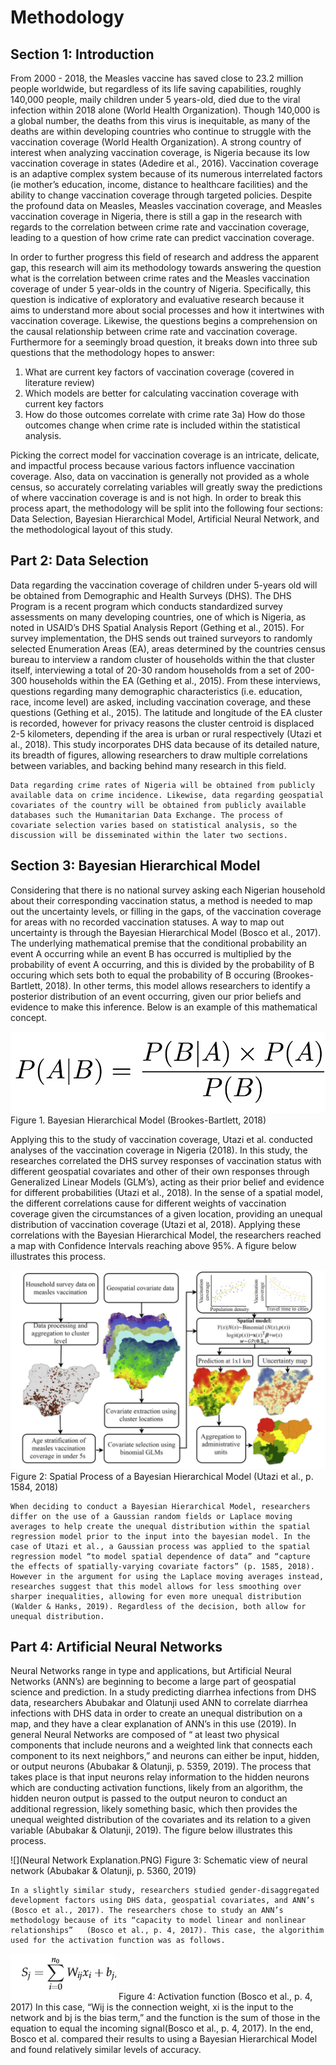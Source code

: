 # Methodology 

## Section 1: Introduction
	
From 2000 - 2018, the Measles vaccine has saved close to 23.2 million people worldwide, but regardless of its life saving capabilities, roughly 140,000 people, maily children under 5 years-old, died due to the viral infection within 2018 alone (World Health Organization). Though 140,000 is a global number, the deaths from this virus is inequitable, as many of the deaths are within developing countries who continue to struggle with the vaccination coverage (World Health Organization).  A strong country of interest when analyzing vaccination coverage, is Nigeria because its low vaccination coverage in states (Adedire et al., 2016). Vaccination coverage is an adaptive complex system because of its numerous interrelated factors  (ie mother’s education, income, distance to healthcare facilities) and the ability to change vaccination coverage through targeted policies. Despite the profound data on Measles, Measles vaccination coverage, and Measles vaccination coverage in Nigeria, there is still a gap in the research with regards to the correlation between crime rate and vaccination coverage, leading to a question of how crime rate can predict vaccination coverage.
	
In order to further progress this field of research and address the apparent gap, this research will aim its methodology towards answering the question what is the correlation between crime rates and the Measles vaccination coverage of under 5 year-olds in the country of Nigeria. Specifically, this question is indicative of exploratory and evaluative research because it aims to understand more about social processes and how it intertwines with vaccination coverage. Likewise, the questions begins a comprehension on the causal relationship between crime rate and vaccination coverage. Furthermore for a seemingly broad question, it breaks down into three sub questions that the methodology hopes to answer:
1) What are current key factors of vaccination coverage (covered in literature review)
2) Which models are better for calculating vaccination coverage with current key factors
3) How do those outcomes correlate with crime rate
  3a) How do those outcomes change when crime rate is included within the statistical analysis.
	
Picking the correct model for vaccination coverage is an intricate, delicate, and impactful process because various factors influence vaccination coverage. Also, data on vaccination is generally not provided as a whole census, so accurately correlating variables will greatly sway the predictions of where vaccination coverage is and is not high. In order to break this process apart, the methodology will be split into the following four sections: Data Selection, Bayesian Hierarchical Model, Artificial Neural Network, and the methodological layout of this study.


## Part 2: Data Selection

Data regarding the vaccination coverage of children under 5-years old will be obtained from Demographic and Health Surveys (DHS). The DHS Program is a recent program which conducts standardized survey assessments on many developing countries, one of which is Nigeria, as noted in USAID’s DHS Spatial Analysis Report (Gething et al., 2015). For survey implementation, the DHS sends out trained surveyors to randomly selected Enumeration Areas (EA), areas determined by the countries census bureau to interview a random cluster of households within the that cluster itself, interviewing a total of 20-30 random households from a set of 200-300 households within the EA (Gething et al., 2015). From these interviews, questions regarding many demographic characteristics (i.e. education, race, income level) are asked, including vaccination coverage, and these questions (Gething et al., 2015). The latitude and longitude of the EA cluster is recorded, however for privacy reasons the cluster centroid is displaced 2-5 kilometers, depending if the area is urban or rural respectively (Utazi et al., 2018).  This study incorporates DHS data because of its detailed nature, its breadth of figures, allowing researchers to draw multiple correlations between variables, and backing behind many research in this field. 

	Data regarding crime rates of Nigeria will be obtained from publicly available data on crime incidence. Likewise, data regarding geospatial covariates of the country will be obtained from publicly available databases such the Humanitarian Data Exchange. The process of covariate selection varies based on statistical analysis, so the discussion will be disseminated within the later two sections. 

## Section 3:  Bayesian Hierarchical Model


Considering that there is no national survey asking each Nigerian household about their corresponding vaccination status, a method is needed to map out the uncertainty levels, or filling in the gaps, of the vaccination coverage for areas with no recorded vaccination statuses. A way to map out uncertainty is through the Bayesian Hierarchical Model (Bosco et al., 2017). The underlying mathematical premise that the conditional probability an event A occurring while an event B has occurred is multiplied by the probability of event A occurring, and this is divided by the probability of B occuring which sets both to equal the probability of B occuring (Brookes-Bartlett, 2018). In other terms, this model allows researchers to identify a posterior distribution of an event occurring, given our prior beliefs and evidence to make this inference. Below is an example of this mathematical concept. 





![](Bayes_Image.PNG) 
Figure 1. Bayesian Hierarchical Model (Brookes-Bartlett, 2018)

Applying this to the study of vaccination coverage, Utazi et al. conducted analyses of the vaccination coverage in Nigeria (2018). In this study, the researches correlated the DHS survey responses of vaccination status with different geospatial covariates and other of their own responses through Generalized Linear Models (GLM’s), acting as their prior belief and evidence for different probabilities (Utazi et al., 2018). In the sense of a spatial model, the different correlations cause for different weights of vaccination coverage given the circumstances of a given location, providing an unequal distribution of vaccination coverage (Utazi et al, 2018). Applying these correlations with the Bayesian Hierarchical Model, the researchers reached a map with Confidence Intervals reaching above 95%. A figure below illustrates this process.

![](Bayes_Process.PNG) 
Figure 2: Spatial Process of a Bayesian Hierarchical Model (Utazi et al., p. 1584, 2018)

   
	When deciding to conduct a Bayesian Hierarchical Model, researchers differ on the use of a Gaussian random fields or Laplace moving averages to help create the unequal distribution within the spatial regression model prior to the input into the bayesian model. In the case of Utazi et al., a Gaussian process was applied to the spatial regression model “to model spatial dependence of data” and “capture the effects of spatially-varying covariate factors” (p. 1585, 2018). However in the argument for using the Laplace moving averages instead, researches suggest that this model allows for less smoothing over sharper inequalities, allowing for even more unequal distribution (Walder & Hanks, 2019). Regardless of the decision, both allow for unequal distribution. 

## Part 4: Artificial Neural Networks

Neural Networks range in type and applications, but Artificial Neural Networks (ANN’s) are beginning to become a large part of geospatial science and prediction. In a study predicting  diarrhea infections from DHS data, researchers Abubakar and Olatunji used ANN to correlate diarrhea infections with DHS data in order to create an unequal distribution on a map, and they have a clear explanation of ANN’s in this use (2019). In general Neural Networks are composed of “ at least two physical components that include neurons and a weighted link that connects each component to its next neighbors,” and neurons can either be input, hidden, or output neurons (Abubakar & Olatunji, p. 5359, 2019). The process that takes place is that input neurons relay information to the hidden neurons which are conducting activation functions, likely from an algorithm, the hidden neuron output is passed to the output neuron to conduct an additional regression, likely something basic, which then provides the unequal weighted distribution of the covariates and its relation to a given variable (Abubakar & Olatunji, 2019). The figure below illustrates this process. 
 
![](Neural Network Explanation.PNG) 
Figure 3: Schematic view of neural network (Abubakar & Olatunji, p. 5360, 2019)
	
	In a slightly similar study, researchers studied gender-disaggregated development factors using DHS data, geospatial covariates, and ANN’s (Bosco et al., 2017). The researchers chose to study an ANN’s methodology because of its “capacity to model linear and nonlinear relationships”   (Bosco et al., p. 4, 2017). This case, the algorithim used for the activation function was as follows.

![](alg.PNG) 
Figure 4: Activation function (Bosco et al., p. 4, 2017)
	In this case, “Wij is the connection weight, xi is the input to the network and bj is the bias term,” and the function is the sum of those in the equation to equal the incoming signal(Bosco et al., p. 4, 2017). In the end, Bosco et al. compared their results to using a Bayesian Hierarchical Model and found relatively similar levels of accuracy.
